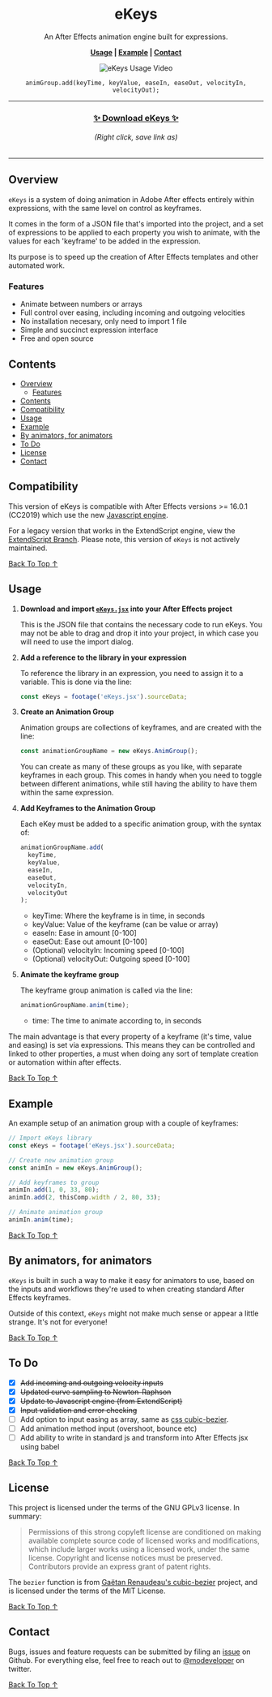 <!-- Links -->

[back to top ↑]: #ekeys-

<div align="center">

# eKeys <!-- omit in toc -->

An After Effects animation engine built for expressions.

**[Usage](#usage) | [Example](#example) | [Contact](#contact)**

![eKeys Usage Video](docs/static/ekeys-preview.gif)

`animGroup.add(keyTime, keyValue, easeIn, easeOut, velocityIn, velocityOut);`

---

### [✨ Download eKeys ✨](https://github.com/motiondeveloper/eKeys/raw/master/eKeys.jsx)<!-- omit in toc -->

###### (Right click, save link as)

---

</div>

## Overview

`eKeys` is a system of doing animation in Adobe After effects entirely within expressions, with the same level on control as keyframes.

It comes in the form of a JSON file that's imported into the project, and a set of expressions to be applied to each property you wish to animate, with the values for each 'keyframe' to be added in the expression.

Its purpose is to speed up the creation of After Effects templates and other automated work.

### Features

- Animate between numbers or arrays
- Full control over easing, including incoming and outgoing velocities
- No installation necesary, only need to import 1 file
- Simple and succinct expression interface
- Free and open source

## Contents

- [Overview](#overview)
  - [Features](#features)
- [Contents](#contents)
- [Compatibility](#compatibility)
- [Usage](#usage)
- [Example](#example)
- [By animators, for animators](#by-animators-for-animators)
- [To Do](#to-do)
- [License](#license)
- [Contact](#contact)

## Compatibility

This version of eKeys is compatible with After Effects versions >= 16.0.1 (CC2019) which use the new [Javascript engine](https://helpx.adobe.com/after-effects/using/expression-language-reference.html).

For a legacy version that works in the ExtendScript engine, view the [ExtendScript Branch](https://github.com/motiondeveloper/ekeys/tree/extendscript). Please note, this version of `eKeys` is not actively maintained.

[Back To Top ↑]

## Usage

1. **Download and import [`eKeys.jsx`](https://github.com/motiondeveloper/eKeys/raw/master/eKeys.jsx) into your After Effects project**

   This is the JSON file that contains the necessary code to run eKeys. You may not be able to drag and drop it into your project, in which case you will need to use the import dialog.

2. **Add a reference to the library in your expression**

   To reference the library in an expression, you need to assign it to a variable. This is done via the line:

   ```javascript
   const eKeys = footage('eKeys.jsx').sourceData;
   ```

3. **Create an Animation Group**

   Animation groups are collections of keyframes, and are created with the line:

   ```javascript
   const animationGroupName = new eKeys.AnimGroup();
   ```

   You can create as many of these groups as you like, with separate keyframes in each group. This comes in handy when you need to toggle between different animations, while still having the ability to have them within the same expression.

4. **Add Keyframes to the Animation Group**

   Each eKey must be added to a specific animation group, with the syntax of:

   ```javascript
   animationGroupName.add(
     keyTime,
     keyValue,
     easeIn,
     easeOut,
     velocityIn,
     velocityOut
   );
   ```

   - keyTime: Where the keyframe is in time, in seconds
   - keyValue: Value of the keyframe (can be value or array)
   - easeIn: Ease in amount [0-100]
   - easeOut: Ease out amount [0-100]
   - (Optional) velocityIn: Incoming speed [0-100]
   - (Optional) velocityOut: Outgoing speed [0-100]

5. **Animate the keyframe group**

   The keyframe group animation is called via the line:

   ```javascript
   animationGroupName.anim(time);
   ```

   - time: The time to animate according to, in seconds

The main advantage is that every property of a keyframe (it's time, value and easing) is set via expressions. This means they can be controlled and linked to other properties, a must when doing any sort of template creation or automation within after effects.

[Back To Top ↑]

## Example

An example setup of an animation group with a couple of keyframes:

```javascript
// Import eKeys library
const eKeys = footage('eKeys.jsx').sourceData;

// Create new animation group
const animIn = new eKeys.AnimGroup();

// Add keyframes to group
animIn.add(1, 0, 33, 80);
animIn.add(2, thisComp.width / 2, 80, 33);

// Animate animation group
animIn.anim(time);
```

[Back To Top ↑]

## By animators, for animators

`eKeys` is built in such a way to make it easy for animators to use, based on the inputs and workflows they're used to when creating standard After Effects keyframes.

Outside of this context, `eKeys` might not make much sense or appear a little strange. It's not for everyone!

[Back To Top ↑]

## To Do

- [x] ~~Add incoming and outgoing velocity inputs~~
- [x] ~~Updated curve sampling to Newton-Raphson~~
- [x] ~~Update to Javascript engine (from ExtendScript)~~
- [x] ~~Input validation and error checking~~
- [ ] Add option to input easing as array, same as [css cubic-bezier](https://www.w3.org/TR/css-easing-1/).
- [ ] Add animation method input (overshoot, bounce etc)
- [ ] Add ability to write in standard js and transform into After Effects jsx using babel

[Back To Top ↑]

## License

This project is licensed under the terms of the GNU GPLv3 license. In summary:

> Permissions of this strong copyleft license are conditioned on making available complete source code of licensed works and modifications, which include larger works using a licensed work, under the same license. Copyright and license notices must be preserved. Contributors provide an express grant of patent rights.

The `bezier` function is from [Gaëtan Renaudeau's cubic-bezier](https://github.com/gre/bezier-easing) project, and is licensed under the terms of the MIT License.

[Back To Top ↑]

## Contact

Bugs, issues and feature requests can be submitted by filing an [issue](https://github.com/motiondeveloper/ekeys/issues) on Github. For everything else, feel free to reach out to [@modeveloper](https://twitter.com/modeveloper) on twitter.

[Back To Top ↑]
